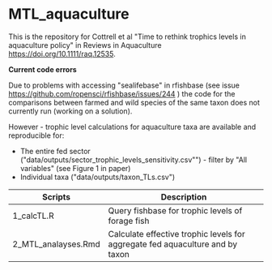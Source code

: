 # MTL_aquaculture

This is the repository for Cottrell et al "Time to rethink trophics levels in aquaculture policy" in Reviews in Aquaculture https://doi.org/10.1111/raq.12535. 

**Current code errors**

Due to problems with accessing "sealifebase" in rfishbase (see issue https://github.com/ropensci/rfishbase/issues/244 ) the code for the comparisons between farmed and wild species of the same taxon does not currently run (working on a solution).

However - trophic level calculations for aquaculture taxa are available and reproducible for:
- The entire fed sector ("data/outputs/sector_trophic_levels_sensitivity.csv"") - filter by "All variables" (see Figure 1 in paper)
- Individual taxa ("data/outputs/taxon_TLs.csv")

| Scripts | Description                               |
|---------|-------------------------------------------|
|1_calcTL.R | Query fishbase for trophic levels of forage fish |
|2_MTL_analayses.Rmd | Calculate effective trophic levels for aggregate fed aquaculture and by taxon|



